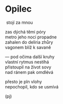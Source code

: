 Opilec  
======  

&nbsp;stojí za mnou

zas dýchá těmi póry  
metro jeho noci propadne  
zahalen do deliria zhůry  
vagonem blíž k savaně  
 
— pod očima další kruhy  
vlastní rytmus nestíhá  
přistoupil na život sovy  
nad ránem pak omdlévá  

přesto je pln vlohy  
nepochopil, kdo se usmívá  

(pj)  
  
